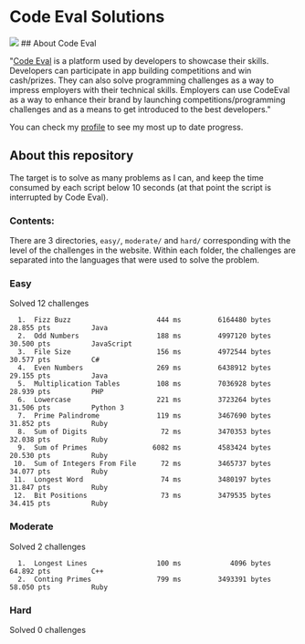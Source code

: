 # Code Eval Solutions
<img src="http://tech.co/wp-content/uploads/2012/06/codeEval.jpg"/>
## About Code Eval

"[Code Eval](https://www.codeeval.com) is a platform used by developers to showcase their skills. Developers can participate in app building competitions and win cash/prizes. They can also solve programming challenges as a way to impress employers with their technical skills. Employers can use CodeEval as a way to enhance their brand by launching competitions/programming challenges and as a means to get introduced to the best developers."

You can check my [profile](https://www.codeeval.com/profile/josejlm2/) to see my most up to date progress. 


## About this repository

The target is to solve as many problems as I can, and keep the time
consumed by each script below 10 seconds (at that point the script is
interrupted by Code Eval).

### Contents:

There are 3 directories, `easy/`, `moderate/` and `hard/` corresponding
with the level of the challenges in the website. Within each folder, the 
challenges are separated into the languages that were used to solve the 
problem. 


### Easy

Solved 12 challenges

      1.  Fizz Buzz                     444 ms         6164480 bytes            28.855 pts          Java
      2.  Odd Numbers                   188 ms         4997120 bytes            30.500 pts          JavaScript
      3.  File Size                     156 ms         4972544 bytes            30.577 pts          C#
      4.  Even Numbers                  269 ms         6438912 bytes            29.155 pts          Java
      5.  Multiplication Tables         108 ms         7036928 bytes            28.939 pts          PHP
      6.  Lowercase                     221 ms         3723264 bytes            31.506 pts          Python 3
      7.  Prime Palindrome              119 ms         3467690 bytes            31.852 pts          Ruby
      8.  Sum of Digits                  72 ms         3470353 bytes            32.038 pts          Ruby
      9.  Sum of Primes                6082 ms         4583424 bytes            20.530 pts          Ruby
     10.  Sum of Integers From File      72 ms         3465737 bytes            34.077 pts          Ruby
     11.  Longest Word                   74 ms         3480197 bytes            31.847 pts          Ruby
     12.  Bit Positions                  73 ms         3479535 bytes            34.415 pts          Ruby
     
### Moderate

Solved 2 challenges

      1.  Longest Lines                 100 ms            4096 bytes            64.892 pts          C++
      2.  Conting Primes                799 ms         3493391 bytes            58.050 pts          Ruby

### Hard

Solved 0 challenges
